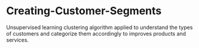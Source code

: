 # Creating-Customer-Segments
Unsupervised learning clustering algorithm applied to understand the types of customers and categorize them accordingly to improves products and services.
